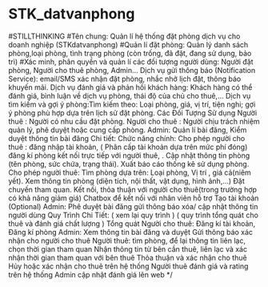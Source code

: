 # STK_datvanphong

#STILLTHINKING
#Tên chung: Quản lí hệ thống đặt phòng dịch vụ cho doanh nghiệp (STKdatvanphong)
#Quản lí đặt phòng: Quản lý danh sách phòng,loại phòng, tình trạng phòng (còn trống, đã đặt, đang sử dụng, bảo trì)
#Xác minh, phân quyền và quản lí các đối tượng người dùng: Người đặt phòng, Người cho thuê phòng, Admin…
Dịch vụ gửi thông báo (Notification Service): email/SMS xác nhận đặt phòng, nhắc nhở lịch đặt, thông báo khuyến mãi.
Dịch vụ đánh giá và phản hồi khách hàng: Khách hàng có thể đánh giá, bình luận về dịch vụ phòng, thái độ của chủ cho thuê,…
Dịch vụ tìm kiếm và gợi ý phòng:Tìm kiếm theo: Loại phòng, giá, vị trí, tiện nghi; gợi ý phòng phù hợp dựa trên lịch sử đặt phòng.
Các Đối Tượng Sử dụng
Người thuê : Người có nhu cầu đặt phòng.
Người cho thuê : Người chịu trách nhiệm quản lý, phê duyệt hoặc cung cấp phòng.
Admin: Quản lí bài đăng, Kiểm duyệt thông tin bài đăng
Chi tiết:
Chức năng chính:
Cho phép người cho thuê :
đăng nhập tài khoản, ( Phân cấp tài khoản dựa trên mức phí đóng)
đăng kí phòng
kết nối trực tiếp với người thuê, .
Cập nhật thông tin phòng (tên phòng, sức chứa, trạng thái).
Xuất báo cáo thống kê sử dụng phòng.
Cho phép người thuê:
Tìm phòng dựa trên: Loại phòng, Vị trí , giá cả(niêm yết).
Xem thông tin phòng (diện tích, nội thất, vật dụng, hình ảnh,…)
Đặt chuyến tham quan.
Kết nối, thỏa thuận với người cho thuê(trong trường hợp có khả năng giảm giá)
Chatbox để kết nối với nhân viên hỗ trợ
Tạo tài khoản (Optional)
Admin:
Phê duyệt bài đăng
gửi thông báo
xóa/ cập nhật thông tin người dùng
Quy Trình Chi Tiết: ( xem lại quy trình ) ( quy trình tổng quát cho thuê và đánh giá chất lượng ) Tổng quát
Người cho thuê: Đăng kí tài khoản, Đăng kí phòng
Admin: Xem thông tin bài đăng và duyệt
Gửi thông báo xác nhận cho người cho thuê
Người thuê: tìm phòng, để lại thông tin liên lạc, chọn thời gian tham quan
Nhận thông tin từ bên cần thuê, liên lạc và xác nhận thời gian tham quan với bên thuê
Thỏa thuận và xác nhận cho thuê
Hủy hoặc xác nhận cho thuê trên hệ thống
Người thuê đánh giá và rating trên hệ thống
Admin cập nhật đánh giá lên web
*/
